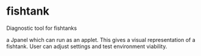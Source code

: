 fishtank
========

Diagnostic tool for fishtanks

a Jpanel which can run as an applet.  This gives a visual representation of a fishtank.  User can adjust settings and test environment viability.
